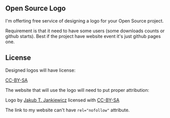 ## Open Source Logo

I'm offerting free service of designing a logo for your Open Source project.
 
Requirement is that it need to have some users (some downloads counts or github starts).
Best if the project have website event it's just github pages one.

## License

Designed logos will have license:

[CC-BY-SA](https://creativecommons.org/licenses/by-sa/4.0/)

The website that will use the logo will need to put proper attribution:

Logo by [Jakub T. Jankiewicz](https://jcubic.pl) licensed with
[CC-BY-SA](https://creativecommons.org/licenses/by-sa/4.0/)

The link to my website can't have `rel="nofollow"` attribute.
